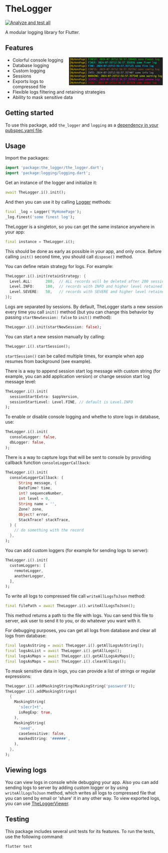 # TheLogger

[![Analyze and test all](https://github.com/nesquikm/the_logger/actions/workflows/analyze-and-test.yaml/badge.svg)](https://github.com/nesquikm/the_logger/actions/workflows/analyze-and-test.yaml)

A modular logging library for Flutter.

## Features

<img src="https://github.com/nesquikm/the_logger/raw/main/images/colorful_logging.png" width="300" alt="Colorful logging" align="right">

- Colorful console logging
- Database logging
- Custom logging
- Sessions
- Exports logs to compressed file
- Flexible logs filtering and retaining strategies
- Ability to mask sensitive data

## Getting started

To use this package, add `the_logger` and `logging` as a [dependency in your pubspec.yaml file](https://flutter.dev/docs/development/packages-and-plugins/using-packages).

## Usage

Import the packages:

```dart
import 'package:the_logger/the_logger.dart';
import 'package:logging/logging.dart';
```

Get an instance of the logger and initialize it:

```dart
await TheLogger.i().init();
```

And then you can use it by calling [Logger](https://pub.dev/packages/logging) methods:

```dart
final _log = Logger('MyHomePage');
_log.finest('some finest log');
```

TheLogger is a singleton, so you can get the same instance anywhere in your app:

```dart
final instance = TheLogger.i();
```

This should be done as early as possible in your app, and only once. Before calling `init()` second time, you should call `dispose()` method.

You can define retain strategy for logs. For example:

```dart
TheLogger.i().init(retainStrategy: {
  Level.ALL:      200,  // ALL records will be deleted after 200 sessions
  Level.INFO:     100,  // records with INFO and higher level retained for 300 sessions
  Level.SEVERE:   50,   // records with SEVERE and higher level retained for 350 sessions
});
```

Logs are separated by sessions. By default, TheLogger starts a new session every time you call `init()` method (but you can change this behavior by passing `startNewSession: false` to `init()` method):

```dart
TheLogger.i().init(startNewSession: false);
```

You can start a new session manually by calling:

```dart
TheLogger.i().startSession();
```

`startSession()` can be called multiple times, for example when app resumes from background (see example).

There is a way to append session start log message with custom string (for example, you can add application version) or change session start log message level:

```dart
TheLogger.i().init(
  sessionStartExtra: $appVersion,
  sessionStartLevel: Level.FINE, // default is Level.INFO
);
```

To enable or disable console logging and whethe to store logs in database, use:

```dart
TheLogger.i().init(
  consoleLogger: false,
  dbLogger: false,
);
```

There is a way to capture logs that will be sent to console by providing callback function `consoleLoggerCallback`:

```dart
TheLogger.i().init(
  consoleLoggerCallback: (
      String message, {
      DateTime? time,
      int? sequenceNumber,
      int level = 0,
      String name = '',
      Zone? zone,
      Object? error,
      StackTrace? stackTrace,
  ) {
    // do something with the record
  },
);
```

You can add custom loggers (for example for sending logs to server):

```dart
TheLogger.i().init(
  customLoggers: [
    remoteLogger,
    anotherLogger,
  ],
);
```

To write all logs to compressed file call `writeAllLogsToJson` method:

```dart
final filePath = await TheLogger.i().writeAllLogsToJson();
```

This method returns a path to the file with logs. You can send this file to server, ask user to send it to you, or do whatever you want with it.

For debugging purposes, you can get all logs from database and clear all logs from database:

```dart
final logsAsString = await TheLogger.i().getAllLogsAsString();
final logsAsList = await TheLogger.i().getAllLogs();
final logsAsMaps = await TheLogger.i().getAllLogsAsMaps();
final logsAsMaps = await TheLogger.i().clearAllLogs();
```

To mask sensitive data in logs, you can provide a list of strings or regular expressions:

```dart
TheLogger.i().addMaskingString(MaskingString('password'));
TheLogger.i().addMaskingStrings(
  {
    MaskingString(
      's[ecr]+t',
      isRegExp: true,
    ),
    MaskingString(
      'seed',
      caseSensitive: false,
      maskedString: '######',
    ),
  },
);
```

## Viewing logs

You can view logs in console while debugging your app. Also you can add sending logs to server by adding custom logger or by using `writeAllLogsToJson` method, which writes all logs to compressed file that you can send by email or 'share' it in any other way. To view exported logs, you can use [TheLoggerViewer](https://nesquikm.github.io/the_logger_viewer).

## Testing

This package includes several unit tests for its features. To run the tests, use the following command:

```bash
flutter test
```

